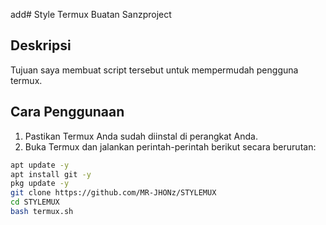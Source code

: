 add# Style Termux Buatan Sanzproject

## Deskripsi
Tujuan saya membuat script tersebut untuk mempermudah pengguna termux.

## Cara Penggunaan
1. Pastikan Termux Anda sudah diinstal di perangkat Anda.
2. Buka Termux dan jalankan perintah-perintah berikut secara berurutan:

```bash
apt update -y 
apt install git -y
pkg update -y
git clone https://github.com/MR-JHONz/STYLEMUX
cd STYLEMUX
bash termux.sh
